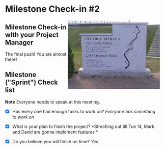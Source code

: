 # Milestone Check-in #2

<img src="./media/fort-kent-marker.jpg" align="right" width="300px"/>

## Milestone Check-in with your Project Manager

The final push! You are almost there!

## Milestone ("Sprint") Check list

**Note** Everyone needs to speak at this meeting.

- [X] Has every one had enough tasks to work on? 
 *Everyone has something to work on*
- [X] What is your plan to finish the project?
  *Streching out till Tue 14, Mark and David are gonna implement features *
- [X] Do you believe you will finish on time?
 *Yes*
 
